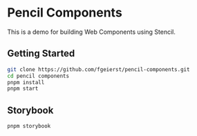 # Pencil Components

This is a demo for building Web Components using Stencil.


## Getting Started

```bash
git clone https://github.com/fgeierst/pencil-components.git
cd pencil components
pnpm install
pnpm start
```

## Storybook

```bash
pnpm storybook
```